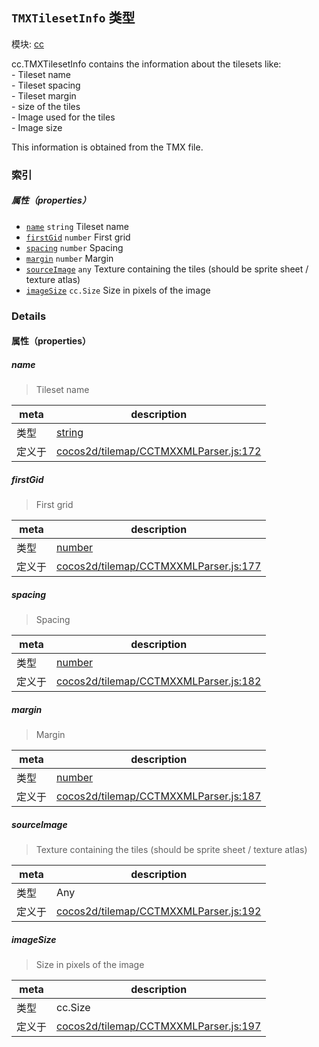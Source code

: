 ## `TMXTilesetInfo` 类型



模块: [cc](../modules/cc.md)


<p>cc.TMXTilesetInfo contains the information about the tilesets like: <br />
- Tileset name<br />
- Tileset spacing<br />
- Tileset margin<br />
- size of the tiles<br />
- Image used for the tiles<br />
- Image size<br />

This information is obtained from the TMX file. </p>



### 索引

##### 属性（properties）

  - [`name`](#name) `string` Tileset name
  - [`firstGid`](#firstgid) `number` First grid
  - [`spacing`](#spacing) `number` Spacing
  - [`margin`](#margin) `number` Margin
  - [`sourceImage`](#sourceimage) `any` Texture containing the tiles (should be sprite sheet / texture atlas)
  - [`imageSize`](#imagesize) `cc.Size` Size in pixels of the image





### Details


#### 属性（properties）


##### name

> Tileset name

| meta | description |
|------|-------------|
| 类型 | <a href="https://developer.mozilla.org/en/JavaScript/Reference/Global_Objects/String" class="crosslink external" target="_blank">string</a> |
| 定义于 | [cocos2d/tilemap/CCTMXXMLParser.js:172](https://github.com/cocos-creator/engine/blob/76f37f407b386c997979b56dd0d3e99ac2c02cc4/cocos2d/tilemap/CCTMXXMLParser.js#L172) |



##### firstGid

> First grid

| meta | description |
|------|-------------|
| 类型 | <a href="https://developer.mozilla.org/en/JavaScript/Reference/Global_Objects/Number" class="crosslink external" target="_blank">number</a> |
| 定义于 | [cocos2d/tilemap/CCTMXXMLParser.js:177](https://github.com/cocos-creator/engine/blob/76f37f407b386c997979b56dd0d3e99ac2c02cc4/cocos2d/tilemap/CCTMXXMLParser.js#L177) |



##### spacing

> Spacing

| meta | description |
|------|-------------|
| 类型 | <a href="https://developer.mozilla.org/en/JavaScript/Reference/Global_Objects/Number" class="crosslink external" target="_blank">number</a> |
| 定义于 | [cocos2d/tilemap/CCTMXXMLParser.js:182](https://github.com/cocos-creator/engine/blob/76f37f407b386c997979b56dd0d3e99ac2c02cc4/cocos2d/tilemap/CCTMXXMLParser.js#L182) |



##### margin

> Margin

| meta | description |
|------|-------------|
| 类型 | <a href="https://developer.mozilla.org/en/JavaScript/Reference/Global_Objects/Number" class="crosslink external" target="_blank">number</a> |
| 定义于 | [cocos2d/tilemap/CCTMXXMLParser.js:187](https://github.com/cocos-creator/engine/blob/76f37f407b386c997979b56dd0d3e99ac2c02cc4/cocos2d/tilemap/CCTMXXMLParser.js#L187) |



##### sourceImage

> Texture containing the tiles (should be sprite sheet / texture atlas)

| meta | description |
|------|-------------|
| 类型 | Any |
| 定义于 | [cocos2d/tilemap/CCTMXXMLParser.js:192](https://github.com/cocos-creator/engine/blob/76f37f407b386c997979b56dd0d3e99ac2c02cc4/cocos2d/tilemap/CCTMXXMLParser.js#L192) |



##### imageSize

> Size in pixels of the image

| meta | description |
|------|-------------|
| 类型 | cc.Size |
| 定义于 | [cocos2d/tilemap/CCTMXXMLParser.js:197](https://github.com/cocos-creator/engine/blob/76f37f407b386c997979b56dd0d3e99ac2c02cc4/cocos2d/tilemap/CCTMXXMLParser.js#L197) |







